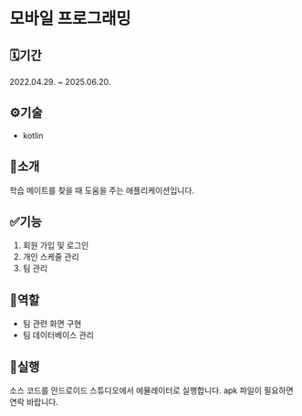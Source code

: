 # 모바일 프로그래밍

## 🗓️기간
2022.04.29. ~ 2025.06.20.

## ⚙️기술
- kotlin

## 📖소개
학습 메이트를 찾을 때 도움을 주는 애플리케이션입니다.

## ✅기능
1. 회원 가입 및 로그인
2. 개인 스케줄 관리
3. 팀 관리

## 👥역할
- 팀 관련 화면 구현
- 팀 데이터베이스 관리

## 🚀실행
소스 코드를 안드로이드 스튜디오에서 에뮬레이터로 실행합니다.
apk 파일이 필요하면 연락 바랍니다.
